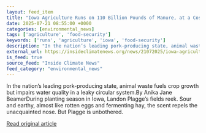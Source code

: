 ```yaml
---
layout: feed_item
title: "Iowa Agriculture Runs on 110 Billion Pounds of Manure, at a Cost to Its Water"
date: 2025-07-21 08:55:00 +0000
categories: [environmental_news]
tags: ['agriculture', 'food-security']
keywords: ['runs', 'agriculture', 'iowa', 'food-security']
description: "In the nation’s leading pork-producing state, animal waste fuels crop growth but impairs water quality in a leaky circular system"
external_url: https://insideclimatenews.org/news/21072025/iowa-agriculture-manure-water-quality/
is_feed: true
source_feed: "Inside Climate News"
feed_category: "environmental_news"
---
```


In the nation’s leading pork-producing state, animal waste fuels crop growth but impairs water quality in a leaky circular system.By Anika Jane BeamerDuring planting season in Iowa, Landon Plagge’s fields reek. Sour and earthy, almost like rotten eggs and fermenting hay, the scent repels the unacquainted nose. But Plagge is unbothered.

[Read original article](https://insideclimatenews.org/news/21072025/iowa-agriculture-manure-water-quality/)

